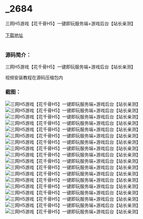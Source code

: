 # _2684
三网H5游戏【花千骨H5】一键即玩服务端+游戏后台【站长亲测】
<br/></br>
[下载地址](https://www.uuid2.com/2684.html "下载地址")
<br/></br>
<h3>源码简介：</h3>
<p>三网H5游戏【花千骨H5】一键即玩服务端+游戏后台【站长亲测】<p>
<p>视频安装教程在源码压缩包内<p>
<h3>截图：</h3>
<img src="https://www.uuid2.com/wp-content/uploads/img/202111/f3e2a24144.png" alt="三网H5游戏【花千骨H5】一键即玩服务端+游戏后台【站长亲测】"><img src="https://www.uuid2.com/wp-content/uploads/img/202111/544d508603.png" alt="三网H5游戏【花千骨H5】一键即玩服务端+游戏后台【站长亲测】"><img src="https://www.uuid2.com/wp-content/uploads/img/202111/147b8b0885.png" alt="三网H5游戏【花千骨H5】一键即玩服务端+游戏后台【站长亲测】"><img src="https://www.uuid2.com/wp-content/uploads/img/202111/1a44046959.png" alt="三网H5游戏【花千骨H5】一键即玩服务端+游戏后台【站长亲测】"><img src="https://www.uuid2.com/wp-content/uploads/img/202111/cff34e2758.png" alt="三网H5游戏【花千骨H5】一键即玩服务端+游戏后台【站长亲测】"><img src="https://www.uuid2.com/wp-content/uploads/img/202111/9c9b5a5434.png" alt="三网H5游戏【花千骨H5】一键即玩服务端+游戏后台【站长亲测】"><img src="https://www.uuid2.com/wp-content/uploads/img/202111/af8b677196.png" alt="三网H5游戏【花千骨H5】一键即玩服务端+游戏后台【站长亲测】"><img src="https://www.uuid2.com/wp-content/uploads/img/202111/9e5e5a8324.png" alt="三网H5游戏【花千骨H5】一键即玩服务端+游戏后台【站长亲测】"><img src="https://www.uuid2.com/wp-content/uploads/img/202111/de25c95462.png" alt="三网H5游戏【花千骨H5】一键即玩服务端+游戏后台【站长亲测】"><img src="https://www.uuid2.com/wp-content/uploads/img/202111/8421e92452.png" alt="三网H5游戏【花千骨H5】一键即玩服务端+游戏后台【站长亲测】"><img src="https://www.uuid2.com/wp-content/uploads/img/202111/8a395ea117.png" alt="三网H5游戏【花千骨H5】一键即玩服务端+游戏后台【站长亲测】"><img src="https://www.uuid2.com/wp-content/uploads/img/202111/b82e668857.png" alt="三网H5游戏【花千骨H5】一键即玩服务端+游戏后台【站长亲测】"><img src="https://www.uuid2.com/wp-content/uploads/img/202111/6e0f805960.png" alt="三网H5游戏【花千骨H5】一键即玩服务端+游戏后台【站长亲测】"><img src="https://www.uuid2.com/wp-content/uploads/img/202111/87d6da3291.png" alt="三网H5游戏【花千骨H5】一键即玩服务端+游戏后台【站长亲测】"><img src="https://www.uuid2.com/wp-content/uploads/img/202111/f25d2b0391.png" alt="三网H5游戏【花千骨H5】一键即玩服务端+游戏后台【站长亲测】"><img src="https://www.uuid2.com/wp-content/uploads/img/202111/c5f6b89147.png" alt="三网H5游戏【花千骨H5】一键即玩服务端+游戏后台【站长亲测】"><img src="https://www.uuid2.com/wp-content/uploads/img/202111/4c954ef310.png" alt="三网H5游戏【花千骨H5】一键即玩服务端+游戏后台【站长亲测】"><img src="https://www.uuid2.com/wp-content/uploads/img/202111/02c004f620.png" alt="三网H5游戏【花千骨H5】一键即玩服务端+游戏后台【站长亲测】">
